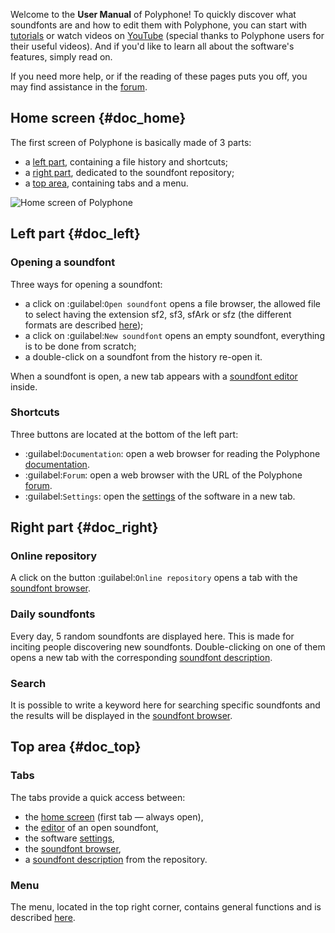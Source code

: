 Welcome to the **User Manual** of Polyphone! To quickly discover what soundfonts are and how to edit them with Polyphone, you can start with [tutorials](tutorials/index.md) or watch videos on <a href="https://www.youtube.com/results?search_query=polyphone+sf2" target="_blank">YouTube</a> (special thanks to Polyphone users for their useful videos). And if you'd like to learn all about the software's features, simply read on.

If you need more help, or if the reading of these pages puts you off, you may find assistance in the [forum](forum).


## Home screen {#doc_home}


The first screen of Polyphone is basically made of 3 parts:

* a [left part](#doc_left), containing a file history and shortcuts;
* a [right part](#doc_right), dedicated to the soundfont repository;
* a [top area](#doc_top), containing tabs and a menu.


![Home screen of Polyphone](images/page_home.png "Home screen of Polyphone")


## Left part {#doc_left}


### Opening a soundfont


Three ways for opening a soundfont:

* a click on :guilabel:`Open soundfont` opens a file browser, the allowed file to select having the extension sf2, sf3, sfArk or sfz (the different formats are described [here](manual/annexes/the-different-soundfont-formats.md));
* a click on :guilabel:`New soundfont` opens an empty soundfont, everything is to be done from scratch;
* a double-click on a soundfont from the history re-open it.

When a soundfont is open, a new tab appears with a [soundfont editor](manual/soundfont-editor/index.md) inside.


### Shortcuts


Three buttons are located at the bottom of the left part:

* :guilabel:`Documentation`: open a web browser for reading the Polyphone [documentation](documentation).
* :guilabel:`Forum`: open a web browser with the URL of the Polyphone [forum](forum).
* :guilabel:`Settings`: open the [settings](manual/settings.md) of the software in a new tab.


## Right part {#doc_right}


### Online repository


A click on the button :guilabel:`Online repository` opens a tab with the [soundfont browser](manual/soundfont-browser.md).


### Daily soundfonts


Every day, 5 random soundfonts are displayed here.
This is made for inciting people discovering new soundfonts.
Double-clicking on one of them opens a new tab with the corresponding [soundfont description](manual/soundfont-browser.md#doc_description).


### Search


It is possible to write a keyword here for searching specific soundfonts and the results will be displayed in the [soundfont browser](manual/soundfont-browser.md).


## Top area {#doc_top}


### Tabs


The tabs provide a quick access between:

* the [home screen](#doc_home) (first tab — always open),
* the [editor](manual/soundfont-editor/index.md) of an open soundfont,
* the software [settings](manual/settings.md),
* the [soundfont browser](manual/soundfont-browser.md),
* a [soundfont description](manual/soundfont-browser.md#doc_description) from the repository.


### Menu


The menu, located in the top right corner, contains general functions and is described [here](manual/menu.md).
